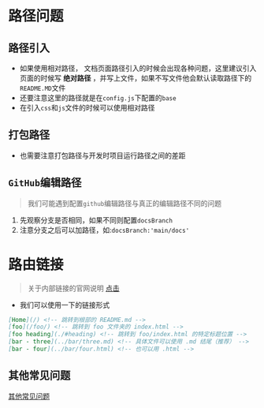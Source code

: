 # 路径问题

## 路径引入

+ 如果使用相对路径， 文档页面路径引入的时候会出现各种问题，这里建议引入页面的时候写 **绝对路径** ，并写上文件，如果不写文件他会默认读取路径下的`README.MD`文件
+ 还要注意这里的路径就是在`config.js`下配置的`base`
+ 在引入`css`和`js`文件的时候可以使用相对路径

## 打包路径

+ 也需要注意打包路径与开发时项目运行路径之间的差距

## `GitHub`编辑路径

> 我们可能遇到配置`github`编辑路径与真正的编辑路径不同的问题

1. 先观察分支是否相同，如果不同则配置`docsBranch`
2. 注意分支之后可以加路径，如:`docsBranch:'main/docs'`

# 路由链接

> 关于内部链接的官网说明 [点击](https://vuepress.vuejs.org/zh/guide/markdown.html#header-anchors)

+ 我们可以使用一下的链接形式

```md
[Home](/) <!-- 跳转到根部的 README.md -->
[foo](/foo/) <!-- 跳转到 foo 文件夹的 index.html -->
[foo heading](./#heading) <!-- 跳转到 foo/index.html 的特定标题位置 -->
[bar - three](../bar/three.md) <!-- 具体文件可以使用 .md 结尾（推荐） -->
[bar - four](../bar/four.html) <!-- 也可以用 .html -->
```



## 其他常见问题

[其他常见问题](https://blog.csdn.net/weixin_45785873/article/details/107875507)

